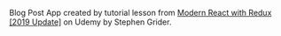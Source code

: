 Blog Post App created by tutorial lesson from [Modern React with Redux [2019 Update]](https://www.udemy.com/react-redux/) on Udemy by Stephen Grider.
